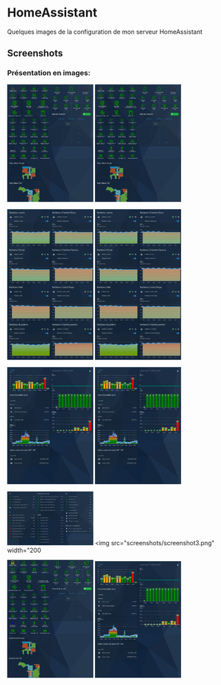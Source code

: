 # HomeAssistant

Quelques images de la configuration de mon serveur HomeAssistant

## Screenshots


### Présentation en images:
<img src="screenshots/screenshot1.png" width="200"> <img src="screenshots/screenshot1.png" width="200">

<img src="screenshots/screenshot2.png" width="200"> <img src="screenshots/screenshot2.png" width="200">

<img src="screenshots/screenshot3.png" width="200"> <img src="screenshots/screenshot3.png" width="200">

<img src="screenshots/screenshot4.png" width="200"> <img src="screenshots/screenshot3.png" width="200

<img src="screenshots/screenshot5.png" width="200"> <img src="screenshots/screenshot3.png" width="200">